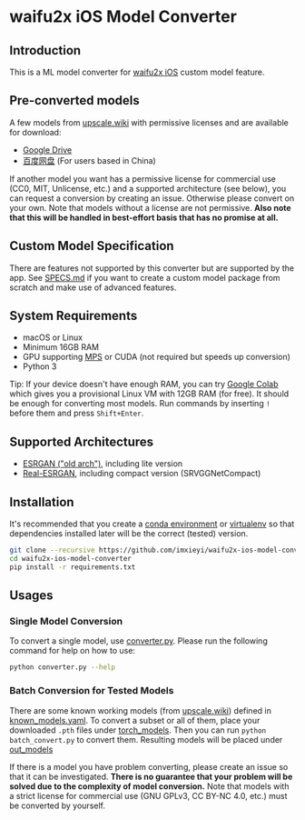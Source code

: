 waifu2x iOS Model Converter
===

## Introduction
This is a ML model converter for [waifu2x iOS](https://apps.apple.com/app/apple-store/id1286485858) custom model feature.

## Pre-converted models
A few models from [upscale.wiki](https://upscale.wiki/wiki/Model_Database) with permissive licenses and are available for download:
- [Google Drive](https://drive.google.com/drive/folders/1btfOExWcbO3qTN2uad61k2T0hBjCM0tv?usp=share_link)
- [百度网盘](https://pan.baidu.com/s/1KFuncLytPdSMC_xMJ3l9dw?pwd=8aoz) (For users based in China)

If another model you want has a permissive license for commercial use (CC0, MIT, Unlicense, etc.) and a supported architecture (see below), you can request a conversion by creating an issue. Otherwise please convert on your own. Note that models without a license are not permissive. **Also note that this will be handled in best-effort basis that has no promise at all.**

## Custom Model Specification
There are features not supported by this converter but are supported by the app. See [SPECS.md](./SPECS.md) if you want to create a custom model package from scratch and make use of advanced features.

## System Requirements
- macOS or Linux
- Minimum 16GB RAM
- GPU supporting [MPS](https://pytorch.org/docs/stable/notes/mps.html) or CUDA (not required but speeds up conversion)
- Python 3

Tip: If your device doesn't have enough RAM, you can try [Google Colab](https://colab.research.google.com/) which gives you a provisional Linux VM with 12GB RAM (for free). It should be enough for converting most models. Run commands by inserting `!` before them and press `Shift+Enter`.

## Supported Architectures
- [ESRGAN ("old arch")](https://github.com/xinntao/ESRGAN/tree/old-arch), including lite version
- [Real-ESRGAN](https://github.com/xinntao/Real-ESRGAN), including compact version (SRVGGNetCompact)

## Installation
It's recommended that you create a [conda environment](https://conda.io/projects/conda/en/latest/user-guide/tasks/manage-environments.html#creating-an-environment-with-commands) or [virtualenv](https://virtualenv.pypa.io/en/latest/) so that dependencies installed later will be the correct (tested) version.

```bash
git clone --recursive https://github.com/imxieyi/waifu2x-ios-model-converter.git
cd waifu2x-ios-model-converter
pip install -r requirements.txt
```

## Usages

### Single Model Conversion
To convert a single model, use [converter.py](./converter.py). Please run the following command for help on how to use:
```bash
python converter.py --help
```

### Batch Conversion for Tested Models
There are some known working models (from [upscale.wiki](https://upscale.wiki/wiki/Model_Database)) defined in [known_models.yaml](./known_models.yaml). To convert a subset or all of them, place your downloaded `.pth` files under [torch_models](./torch_models). Then you can run `python batch_convert.py` to convert them. Resulting models will be placed under [out_models](./out_models)

If there is a model you have problem converting, please create an issue so that it can be investigated. **There is no guarantee that your problem will be solved due to the complexity of model conversion.** Note that models with a strict license for commercial use (GNU GPLv3, CC BY-NC 4.0, etc.) must be converted by yourself.
